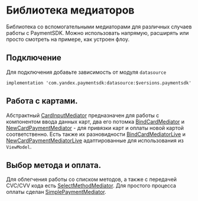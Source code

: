 # Библиотека медиаторов

Библиотека со вспомогательными медиаторами для различных случаев работы с PaymentSDK. Можно использовать напрямую, расширять или просто смотреть на примере, как устроен флоу.

## Подключение
Для подключения добавьте зависимость от модуля `datasource`
```
implementation 'com.yandex.paymentsdk:datasource:$versions.paymentsdk'
```

## Работа с картами.
Абстрактный [CardInputMediator](../../datasource/datasource/com.yandex.payment.sdk.datasource.bind/-card-input-mediator/index.md) предназначен для работы с компонентом ввода данных карт, два его потомка [BindCardMediator](../../datasource/datasource/com.yandex.payment.sdk.datasource.bind/-bind-card-mediator/index.md) и [NewCardPaymentMediator](../../datasource/datasource/com.yandex.payment.sdk.datasource.payment/-new-card-payment-mediator/index.md)  - для привязки карт и оплаты новой картой соответственно. Есть также их разновидности [BindCardMediatorLive](../../datasource/datasource/com.yandex.payment.sdk.datasource.bind/-bind-card-mediator-live/index.md) и [NewCardPaymentMediatorLive](../../datasource/datasource/com.yandex.payment.sdk.datasource.payment/-new-card-payment-mediator-live/index.md) адаптированные для использования из `ViewModel`.

## Выбор метода и оплата.
Для облегчения работы со списком методов, а также с передачей CVC/CVV кода есть [SelectMethodMediator](../../datasource/datasource/com.yandex.payment.sdk.datasource.payment/-select-method-mediator/index.md).
Для простого процесса оплаты сделан [SimplePaymentMediator](../../datasource/datasource/com.yandex.payment.sdk.datasource.payment/-simple-payment-mediator/index.md).
